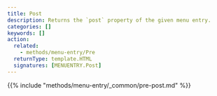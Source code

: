 ```yaml
---
title: Post
description: Returns the `post` property of the given menu entry. 
categories: []
keywords: []
action:
  related:
    - methods/menu-entry/Pre
  returnType: template.HTML
  signatures: [MENUENTRY.Post]
---
```


{{% include "methods/menu-entry/_common/pre-post.md" %}}
